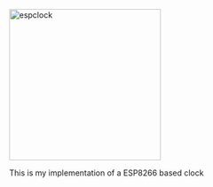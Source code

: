 

<img width="273" alt="espclock" src="https://cloud.githubusercontent.com/assets/26486146/24177219/60beea14-0e77-11e7-9600-91ca7fef7df3.png">

This is my implementation of a ESP8266 based clock

